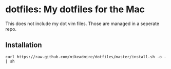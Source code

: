 # dotfiles: My dotfiles for the Mac

This does not include my dot vim files. Those are managed
in a seperate repo.

## Installation

`curl https://raw.github.com/mikeadmire/dotfiles/master/install.sh -o - | sh`
